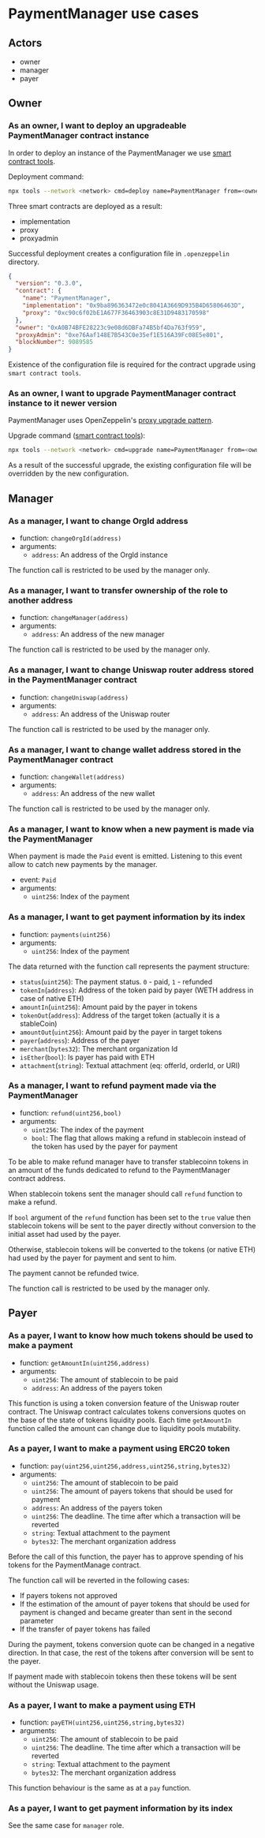 # PaymentManager use cases

## Actors
- owner
- manager
- payer

## Owner

### As an owner, I want to deploy an upgradeable PaymentManager contract instance

In order to deploy an instance of the PaymentManager we use [smart contract tools](https://github.com/windingtree/smart-contracts-tools).

Deployment command:

```bash
npx tools --network <network> cmd=deploy name=PaymentManager from=<owner_address> initMethod=initialize initArgs=<manager_address>,<uniswap_router_address>,<stablecoin_address>,<wallet_address>
```

Three smart contracts are deployed as a result:

- implementation
- proxy
- proxyadmin

Successful deployment creates a configuration file in `.openzeppelin` directory.

```json
{
  "version": "0.3.0",
  "contract": {
    "name": "PaymentManager",
    "implementation": "0x9ba896363472e0c8041A3669D935B4D65806463D",
    "proxy": "0xc90c6f02bE1A677F36463903c8E31D9483170598"
  },
  "owner": "0xA0B74BFE28223c9e08d6DBFa74B5bf4Da763f959",
  "proxyAdmin": "0xe76Aaf148E7B543C0e35ef1E516A39Fc08E5e801",
  "blockNumber": 9089585
}
```

Existence of the configuration file is required for the contract upgrade using `smart contract tools`.

### As an owner, I want to upgrade PaymentManager contract instance to it newer version

PaymentManager uses OpenZeppelin's [proxy upgrade pattern](https://docs.openzeppelin.com/upgrades-plugins/1.x/proxies).

Upgrade command ([smart contract tools](https://github.com/windingtree/smart-contracts-tools)):

```bash
npx tools --network <network> cmd=upgrade name=PaymentManager from=<owner_address> initMethod=<initializer_name> initArgs=<arg1>,<arg2>,<arg-n>
```

As a result of the successful upgrade, the existing configuration file will be overridden by the new configuration.

## Manager

### As a manager, I want to change OrgId address

- function: `changeOrgId(address)`
- arguments:
  - `address`: An address of the OrgId instance

The function call is restricted to be used by the manager only.

### As a manager, I want to transfer ownership of the role to another address

- function: `changeManager(address)`
- arguments:
  - `address`: An address of the new manager

The function call is restricted to be used by the manager only.

### As a manager, I want to change Uniswap router address stored in the PaymentManager contract

- function: `changeUniswap(address)`
- arguments:
  - `address`: An address of the Uniswap router

The function call is restricted to be used by the manager only.

### As a manager, I want to change wallet address stored in the PaymentManager contract

- function: `changeWallet(address)`
- arguments:
  - `address`: An address of the new wallet

The function call is restricted to be used by the manager only.

### As a manager, I want to know when a new payment is made via the PaymentManager

When payment is made the `Paid` event is emitted. Listening to this event allow to catch new payments by the manager.

- event: `Paid`
- arguments:
  - `uint256`: Index of the payment

### As a manager, I want to get payment information by its index

- function: `payments(uint256)`
- arguments:
  - `uint256`: Index of the payment

The data returned with the function call represents the payment structure:

- `status`(`uint256`): The payment status. `0` - paid, `1` - refunded
- `tokenIn`(`address`): Address of the token paid by payer (WETH address in case of native ETH)
- `amountIn`(`uint256`): Amount paid by the payer in tokens
- `tokenOut`(`address`): Address of the target token (actually it is a stableCoin)
- `amountOut`(`uint256`): Amount paid by the payer in target tokens
- `payer`(`address`): Address of the payer
- `merchant`(`bytes32`): The merchant organization Id
- `isEther`(`bool`): Is payer has paid with ETH
- `attachment`(`string`): Textual attachment (eq: offerId, orderId, or URI)

### As a manager, I want to refund payment made via the PaymentManager

- function: `refund(uint256,bool)`
- arguments:
  - `uint256`: The index of the payment
  - `bool`: The flag that allows making a refund in stablecoin instead of the token has used by the payer for payment

To be able to make refund manager have to transfer stablecoinn tokens in an amount of the funds dedicated to refund to the PaymentManager contract address.

When stablecoin tokens sent the manager should call `refund` function to make a refund.

If `bool` argument of the `refund` function has been set to the `true` value then stablecoin tokens will be sent to the payer directly without conversion to the initial asset had used by the payer.

Otherwise, stablecoin tokens will be converted to the tokens (or native ETH) had used by the payer for payment and sent to him.

The payment cannot be refunded twice.

The function call is restricted to be used by the manager only.

## Payer

### As a payer, I want to know how much tokens should be used to make a payment

- function: `getAmountIn(uint256,address)`
- arguments:
  - `uint256`: The amount of stablecoin to be paid
  - `address`: An address of the payers token

This function is using a token conversion feature of the Uniswap router contract. The Uniswap contract calculates tokens conversions quotes on the base of the state of tokens liquidity pools. Each time `getAmountIn` function called the amount can change due to liquidity pools mutability.

### As a payer, I want to make a payment using ERC20 token

- function: `pay(uint256,uint256,address,uint256,string,bytes32)`
- arguments:
  - `uint256`: The amount of stablecoin to be paid
  - `uint256`: The amount of payers tokens that should be used for payment
  - `address`: An address of the payers token
  - `uint256`: The deadline. The time after which a transaction will be reverted
  - `string`: Textual attachment to the payment
  - `bytes32`: The merchant organization address

Before the call of this function, the payer has to approve spending of his tokens for the PaymentManage contract.

The function call will be reverted in the following cases:
- If payers tokens not approved
- If the estimation of the amount of payer tokens that should be used for payment is changed and became greater than sent in the second parameter
- If the transfer of payer tokens has failed

During the payment, tokens conversion quote can be changed in a negative direction. In that case, the rest of the tokens after conversion will be sent to the payer.

If payment made with stablecoin tokens then these tokens will be sent without the Uniswap usage.

### As a payer, I want to make a payment using ETH

- function: `payETH(uint256,uint256,string,bytes32)`
- arguments:
  - `uint256`: The amount of stablecoin to be paid
  - `uint256`: The deadline. The time after which a transaction will be reverted
  - `string`: Textual attachment to the payment
  - `bytes32`: The merchant organization address

This function behaviour is the same as at a `pay` function.

### As a payer, I want to get payment information by its index

See the same case for `manager` role.
